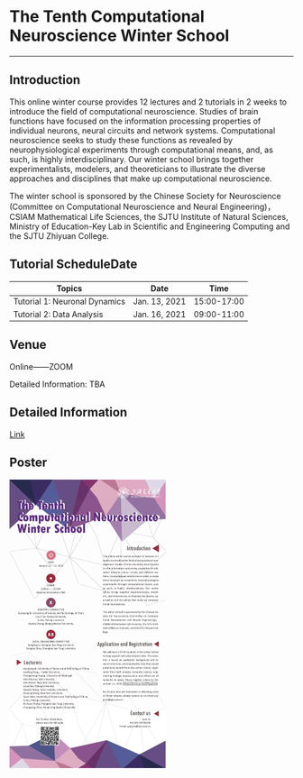# The Tenth Computational Neuroscience Winter School
---
## Introduction

This online winter course provides 12 lectures and 2 tutorials in 2 weeks to introduce the field of computational neuroscience. Studies of brain functions have focused on the information processing properties of individual neurons, neural circuits and network systems. Computational neuroscience seeks to study these functions as revealed by neurophysiological experiments through computational means, and, as such, is highly interdisciplinary. Our winter school brings together experimentalists, modelers, and theoreticians to illustrate the diverse approaches and disciplines that make up computational neuroscience.

The winter school is sponsored by the Chinese Society for Neuroscience (Committee on Computational Neuroscience and Neural Engineering)，CSIAM Mathematical Life Sciences, the SJTU Institute of Natural Sciences, Ministry of Education-Key Lab in Scientific and Engineering Computing and the SJTU Zhiyuan College.

## Tutorial ScheduleDate

|Topics|Date| Time |
|--|--|--|
|Tutorial 1: Neuronal Dynamics| Jan. 13, 2021 | 15:00-17:00 |
|Tutorial 2: Data Analysis| Jan. 16, 2021 | 09:00-11:00 |

## Venue

Online——ZOOM

Detailed Information: TBA


## Detailed Information
[Link](https://ins.sjtu.edu.cn/schools/2021/01/12/the-tenth-computational-neuroscience-winter-school/1851)

## Poster

<img src="./imgs/The_Tenth_Computational_Neuroscience_Winter_School_Poster.jpeg" alt="poster_img" style="zoom:50%;" />
